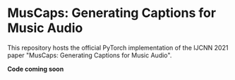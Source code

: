 # MusCaps: Generating Captions for Music Audio

This repository hosts the official PyTorch implementation of the IJCNN 2021 paper "MusCaps: Generating Captions for Music Audio".

**Code coming soon**
